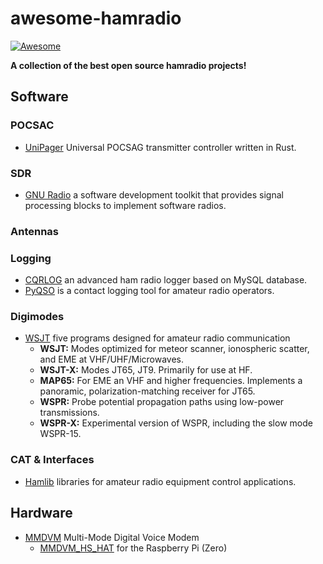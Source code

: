 # awesome-hamradio

[![Awesome](https://awesome.re/badge.svg)](https://awesome.re)

**A collection of the best open source hamradio projects!**

## Software

### POCSAC

+ [UniPager](https://github.com/rwth-afu/UniPager) Universal POCSAG transmitter controller written in Rust.

### SDR

+ [GNU Radio](https://github.com/gnuradio/gnuradio) a software development toolkit that provides signal processing blocks to implement software radios.


### Antennas

### Logging

+ [CQRLOG](https://github.com/ok2cqr/cqrlog) an advanced ham radio logger based on MySQL database.
+ [PyQSO](https://github.com/ctjacobs/pyqso) is a contact logging tool for amateur radio operators.

### Digimodes

+ [WSJT](https://sourceforge.net/projects/wsjt/) five programs designed for amateur radio communication
  + **WSJT:** Modes optimized for meteor scanner, ionospheric scatter, and EME at VHF/UHF/Microwaves.
  + **WSJT-X:** Modes JT65, JT9. Primarily for use at HF.
  + **MAP65:** For EME an VHF and higher frequencies. Implements a panoramic, polarization-matching receiver for JT65.
  + **WSPR:** Probe potential propagation paths using low-power transmissions.
  + **WSPR-X:** Experimental version of WSPR, including the slow mode WSPR-15.

### CAT & Interfaces

+ [Hamlib](https://github.com/Hamlib/Hamlib) libraries for amateur radio equipment control applications.

## Hardware

+ [MMDVM](https://github.com/g4klx/MMDVM) Multi-Mode Digital Voice Modem
  + [MMDVM_HS_HAT](https://github.com/mathisschmieder/MMDVM_HS_Hat) for the Raspberry Pi (Zero)